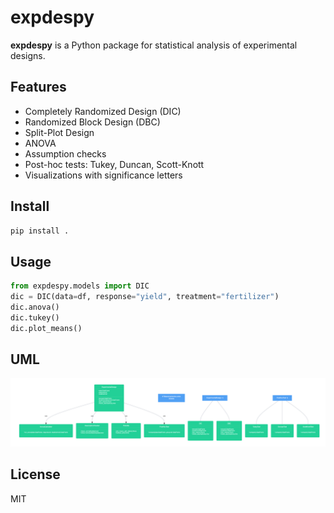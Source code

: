 # expdespy

**expdespy** is a Python package for statistical analysis of experimental designs.

## Features

- Completely Randomized Design (DIC)
- Randomized Block Design (DBC)
- Split-Plot Design
- ANOVA
- Assumption checks
- Post-hoc tests: Tukey, Duncan, Scott-Knott
- Visualizations with significance letters

## Install

```bash
pip install .
```

## Usage

```python
from expdespy.models import DIC
dic = DIC(data=df, response="yield", treatment="fertilizer")
dic.anova()
dic.tukey()
dic.plot_means()
```

<!-- /Users/cristianooliveira/Documents/expdespy/src/estrutura_projeto.png -->

## UML
![UML](src/estrutura_projeto.png)

## License

MIT
